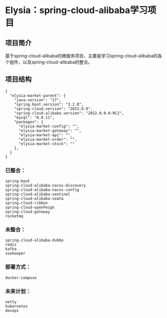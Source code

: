 # Elysia：spring-cloud-alibaba学习项目

## 项目简介
基于spring-cloud-alibaba的微服务项目，主要是学习spring-cloud-alibaba的各个组件，以及spring-cloud-alibaba的整合。

## 项目结构
```json5
{
  "elysia-market-parent": {
    "java.version": "17",
    "spring.boot.version": "3.2.0",
    "spring-cloud.version": "2023.0.0",
    "spring-cloud-alibaba.version": "2022.0.0.0-RC2",
    "mysql": "8.0.11",
    "packages": {
      "elysia-market-config": "",
      "elysia-market-gateway": "",
      "elysia-market-api": "",
      "elysia-market-order": "",
      "elysia-market-stock": ""
    },
  }
}
```

### 已整合：
```
spring-boot
spring-cloud-alibaba-nacos-discovery
spring-cloud-alibaba-nacos-config
spring-cloud-alibaba-sentinel
spring-cloud-alibaba-seata
spring-cloud-ribbon
spring-cloud-openFeign
spring-cloud-gateway
rocketmq
```

### 未整合：
```
spring-cloud-alibaba-dubbo
redis
kafka
zookeeper
```

### 部署方式：
```
docker-compose
```

### 未来计划：
```
netty
kubernetes
devops
```